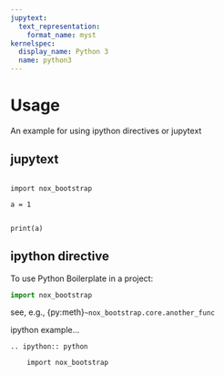 ```yaml
---
jupytext:
  text_representation:
    format_name: myst
kernelspec:
  display_name: Python 3
  name: python3
---
```


# Usage

An example for using ipython directives or jupytext

## jupytext

```{code-cell} ipython3

import nox_bootstrap

a = 1
```

```{code-cell} ipython3

print(a)
```

## ipython directive

To use Python Boilerplate in a project:

```python
import nox_bootstrap
```

see, e.g., {py:meth}`~nox_bootstrap.core.another_func`

ipython example...

```{eval-rst}
.. ipython:: python

    import nox_bootstrap
```
